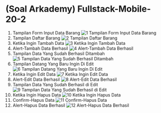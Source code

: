 # (Soal Arkademy) Fullstack-Mobile-20-2

1. Tampilan Form Input Data Barang
![1  Tampilan Form Input Data Barang](https://user-images.githubusercontent.com/75023363/100233704-acf27680-2f5c-11eb-88ae-3fb5de90a411.PNG)
2. Tampilan Daftar Barang
![2  Tampilan Daftar Barang](https://user-images.githubusercontent.com/75023363/100233766-c1cf0a00-2f5c-11eb-8cae-90b2b1de9085.PNG)
3. Ketika Ingin Tambah Data
![3  Ketika Ingin Tambah Data](https://user-images.githubusercontent.com/75023363/100233801-cf848f80-2f5c-11eb-8533-442bd116a16e.PNG)
4. Alert-Tambah Data Berhasil
![4  Alert-Tambah Data Berhasil](https://user-images.githubusercontent.com/75023363/100233977-03f84b80-2f5d-11eb-8630-a678597365ac.PNG)
5. Tampilan Data Yang Sudah Berhasil Ditambah
![5  Tampilan Data Yang Sudah Berhasil Ditambah](https://user-images.githubusercontent.com/75023363/100234019-11153a80-2f5d-11eb-9c2e-55042778714e.PNG)
6. Tampilan Datang Yang Baru Ingin Di Edit
![6  Tampilan Datang Yang Baru Ingin Di Edit](https://user-images.githubusercontent.com/75023363/100234081-25593780-2f5d-11eb-85fb-27b593ef6f0d.PNG)
7. Ketika Ingin Edit Data
![7  Ketika Ingin Edit Data](https://user-images.githubusercontent.com/75023363/100234097-29855500-2f5d-11eb-9203-bce7a41cea68.PNG)
8. Alert-Edit Data Berhasil
![8  Alert-Edit Data Berhasil](https://user-images.githubusercontent.com/75023363/100234115-2f7b3600-2f5d-11eb-9a1e-395096b2bb34.PNG)
9. Tampilan Data Yang Sudah Berhasil di Edit
![9  Tampilan Data Yang Sudah Berhasil di Edit](https://user-images.githubusercontent.com/75023363/100234246-5f2a3e00-2f5d-11eb-89a2-e44eb727e583.PNG)
10. Ketika Ingin Hapus Data
![10  Ketika Ingin Hapus Data](https://user-images.githubusercontent.com/75023363/100234254-62bdc500-2f5d-11eb-988c-ebdd6386818c.PNG)
11. Confirm-Hapus Data
![11  Confirm-Hapus Data](https://user-images.githubusercontent.com/75023363/100234277-6ea98700-2f5d-11eb-9b28-6c74dbdf1866.PNG)
12. Alert-Hapus Data Berhasil
![12  Alert-Hapus Data Berhasil](https://user-images.githubusercontent.com/75023363/100234293-736e3b00-2f5d-11eb-9489-8730afbf354f.PNG)






